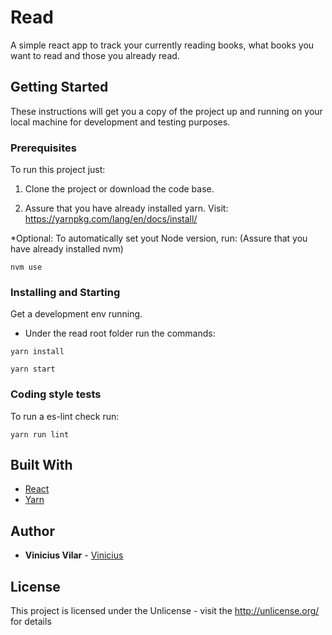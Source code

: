 # Read

A simple react app to track your currently reading books, what books you want to read and those you already read.

## Getting Started

These instructions will get you a copy of the project up and running on your local machine for development and testing purposes.

### Prerequisites

To run this project just:

1. Clone the project or download the code base.

2. Assure that you have already installed yarn.
  Visit: https://yarnpkg.com/lang/en/docs/install/

*Optional: To automatically set yout Node version, run:
(Assure that you have already installed nvm)
```
nvm use
```

### Installing and Starting

Get a development env running.

- Under the read root folder run the commands:

```
yarn install
```

```
yarn start
```

### Coding style tests

To run a es-lint check run:

```
yarn run lint
```

## Built With

* [React](https://www.npmjs.com/package/create-react-app)
* [Yarn](https://yarnpkg.com/en/)

## Author

* **Vinicius Vilar** - [Vinicius](https://github.com/ViniciusBVilar)

## License

This project is licensed under the Unlicense - visit the http://unlicense.org/ for details
